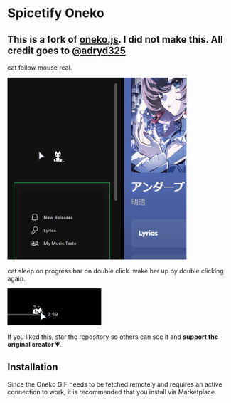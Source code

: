 # Spicetify Oneko

## This is a fork of [oneko.js](https://github.com/adryd325/oneko.js). I did not make this. All credit goes to [@adryd325](https://github.com/adryd325)

cat follow mouse real.

![demo](preview.gif)

cat sleep on progress bar on double click. wake her up by double clicking again.

![demo](double-click.gif)

If you liked this, star the repository so others can see it and **support the original creator 💗**.

## Installation

Since the Oneko GIF needs to be fetched remotely and requires an active connection to work, it is recommended that you install via Marketplace.
